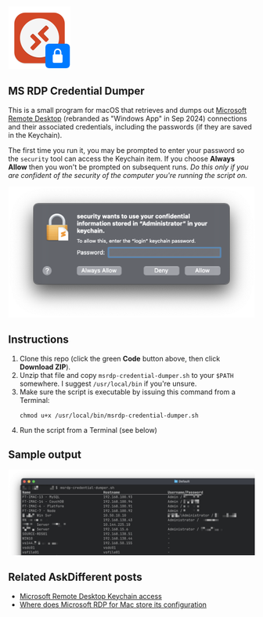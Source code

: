 <img width="128" src="icon.png" />

## MS RDP Credential Dumper

This is a small program for macOS that retrieves and dumps out [Microsoft Remote Desktop][2] (rebranded as "Windows App" in Sep 2024) connections and their associated credentials, including the passwords (if they are saved in the Keychain).

The first time you run it, you may be prompted to enter your password so the `security` tool can access the Keychain item. If you choose **Always Allow** then you won't be prompted on subsequent runs. _Do this only if you are confident of the security of the computer you're running the script on._

<img width="512" src="keychain.png" />

## Instructions

1. Clone this repo (click the green **Code** button above, then click **Download ZIP**).
2. Unzip that file and copy `msrdp-credential-dumper.sh` to your `$PATH` somewhere. I suggest `/usr/local/bin` if you're unsure.
3. Make sure the script is executable by issuing this command from a Terminal:
   ```shell
   chmod u+x /usr/local/bin/msrdp-credential-dumper.sh
   ```
4. Run the script from a Terminal (see below)

## Sample output

![](./sample.png)

## Related AskDifferent posts

- [Microsoft Remote Desktop Keychain access][1]
- [Where does Microsoft RDP for Mac store its configuration][3]

[1]: https://apple.stackexchange.com/questions/380121/microsoft-remote-desktop-keychain-access
[2]: https://apps.apple.com/us/app/microsoft-remote-desktop/id1295203466
[3]: https://apple.stackexchange.com/questions/182209/where-does-microsoft-rdp-8-for-mac-store-its-configuration